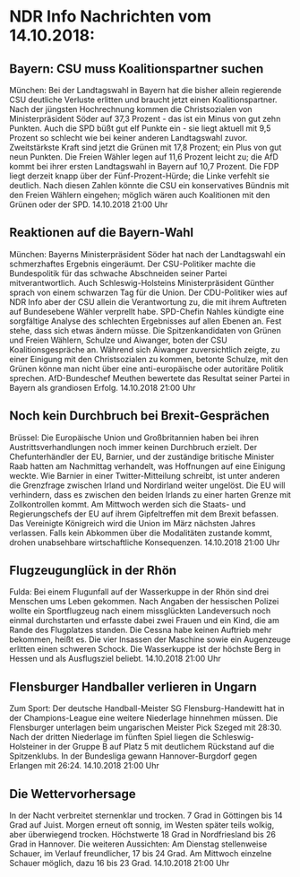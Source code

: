 # NDR Info Nachrichten vom 14.10.2018:


## Bayern: CSU muss Koalitionspartner suchen
München: Bei der Landtagswahl in Bayern hat die bisher allein regierende CSU deutliche Verluste erlitten und braucht jetzt einen Koalitionspartner. Nach der jüngsten Hochrechnung kommen die Christsozialen von Ministerpräsident Söder auf 37,3 Prozent - das ist ein Minus von gut zehn Punkten. Auch die SPD büßt gut elf Punkte ein - sie liegt aktuell mit 9,5 Prozent so schlecht wie bei keiner anderen Landtagswahl zuvor. Zweitstärkste Kraft sind jetzt die Grünen mit 17,8 Prozent; ein Plus von gut neun Punkten. Die Freien Wähler legen auf 11,6 Prozent leicht zu; die AfD kommt bei ihrer ersten Landtagswahl in Bayern auf 10,7 Prozent. Die FDP liegt derzeit knapp über der Fünf-Prozent-Hürde; die Linke verfehlt sie deutlich. Nach diesen Zahlen könnte die CSU ein konservatives Bündnis mit den Freien Wählern eingehen; möglich wären auch Koalitionen mit den Grünen oder der SPD. 14.10.2018 21:00 Uhr 

## Reaktionen auf die Bayern-Wahl
München: 	Bayerns Ministerpräsident Söder hat nach der Landtagswahl ein schmerzhaftes Ergebnis eingeräumt. Der CSU-Politiker machte die Bundespolitik für das schwache Abschneiden seiner Partei mitverantwortlich. Auch Schleswig-Holsteins Ministerpräsident Günther sprach von einem schwarzen Tag für die Union. Der CDU-Politiker wies auf NDR Info aber der CSU allein die Verantwortung zu, die mit ihrem Auftreten auf Bundesebene Wähler verprellt habe. SPD-Chefin Nahles kündigte eine sorgfältige Analyse des schlechten Ergebnisses auf allen Ebenen an. Fest stehe, dass sich etwas ändern müsse. Die Spitzenkandidaten von Grünen und Freien Wählern, Schulze und Aiwanger, boten der CSU Koalitionsgespräche an. Während sich Aiwanger zuversichtlich zeigte, zu einer Einigung mit den Christsozialen zu kommen, betonte Schulze, mit den Grünen könne man nicht über eine anti-europäische oder autoritäre Politik sprechen. AfD-Bundeschef Meuthen bewertete das Resultat seiner Partei in Bayern als grandiosen Erfolg. 14.10.2018 21:00 Uhr 

## Noch kein Durchbruch bei Brexit-Gesprächen
Brüssel:	Die Europäische Union und Großbritannien haben bei ihren Austrittsverhandlungen noch immer keinen Durchbruch erzielt. Der Chefunterhändler der EU, Barnier, und der zuständige britische Minister Raab hatten am Nachmittag verhandelt, was Hoffnungen auf eine Einigung weckte. Wie Barnier in einer Twitter-Mitteilung schreibt, ist unter anderen die Grenzfrage zwischen Irland und Nordirland weiter ungelöst. Die EU will verhindern, dass es zwischen den beiden Irlands zu einer harten Grenze mit Zollkontrollen kommt. Am Mittwoch werden sich die Staats- und Regierungschefs der EU auf ihrem Gipfeltreffen mit dem Brexit befassen. Das Vereinigte Königreich wird die Union im März nächsten Jahres verlassen. Falls kein Abkommen über die Modalitäten zustande kommt, drohen unabsehbare wirtschaftliche Konsequenzen. 14.10.2018 21:00 Uhr 

## Flugzeugunglück in der Rhön
Fulda: Bei einem Flugunfall auf der Wasserkuppe in der Rhön sind drei Menschen ums Leben gekommen. Nach Angaben der hessischen Polizei wollte ein Sportflugzeug nach einem missglückten Landeversuch noch einmal durchstarten und erfasste dabei zwei Frauen und ein Kind, die am Rande des Flugplatzes standen. Die Cessna habe keinen Auftrieb mehr bekommen, heißt es. Die vier Insassen der Maschine sowie ein Augenzeuge erlitten einen schweren Schock. Die Wasserkuppe ist der höchste Berg in Hessen und als Ausflugsziel beliebt. 14.10.2018 21:00 Uhr 

## Flensburger Handballer verlieren in Ungarn
Zum Sport: Der deutsche Handball-Meister SG Flensburg-Handewitt hat in der Champions-League eine weitere Niederlage hinnehmen müssen. Die Flensburger unterlagen beim ungarischen Meister Pick Szeged mit 28:30. Nach der dritten Niederlage im fünften Spiel liegen die Schleswig-Holsteiner in der Gruppe B auf Platz 5 mit deutlichem Rückstand auf die Spitzenklubs. In der Bundesliga gewann Hannover-Burgdorf gegen Erlangen mit 26:24. 14.10.2018 21:00 Uhr 

## Die Wettervorhersage
In der Nacht verbreitet sternenklar und trocken. 7 Grad in Göttingen bis 14 Grad auf Juist. Morgen erneut oft sonnig, im Westen später teils wolkig, aber überwiegend trocken. Höchstwerte 18 Grad in Nordfriesland bis 26 Grad in Hannover. Die weiteren Aussichten: Am Dienstag stellenweise Schauer, im Verlauf freundlicher, 17 bis 24 Grad. Am Mittwoch einzelne Schauer möglich, dazu 16 bis 23 Grad. 14.10.2018 21:00 Uhr 
